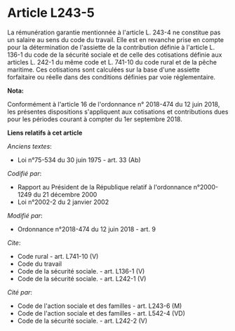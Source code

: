 # Article L243-5

La rémunération garantie mentionnée à l'article L. 243-4 ne constitue pas un salaire au sens du code du travail. Elle est en
revanche prise en compte pour la détermination de l'assiette de la contribution définie à l'article L. 136-1 du code de la
sécurité sociale et de celle des cotisations définie aux articles L. 242-1 du même code et L. 741-10 du code rural et de la
pêche maritime. Ces cotisations sont calculées sur la base d'une assiette forfaitaire ou réelle dans des conditions définies
par voie réglementaire.

**Nota:**

Conformément à l'article 16 de l'ordonnance n° 2018-474 du 12 juin 2018, les présentes dispositions s'appliquent aux
cotisations et contributions dues pour les périodes courant à compter du 1er septembre 2018.

**Liens relatifs à cet article**

_Anciens textes_:

  - Loi n°75-534 du 30 juin 1975 - art. 33 (Ab)

_Codifié par_:

  - Rapport au Président de la République relatif à l'ordonnance n°2000-1249 du 21 décembre 2000
  - Loi n°2002-2 du 2 janvier 2002

_Modifié par_:

  - Ordonnance n°2018-474 du 12 juin 2018 - art. 9

_Cite_:

  - Code rural - art. L741-10 (V)
  - Code du travail
  - Code de la sécurité sociale. - art. L136-1 (V)
  - Code de la sécurité sociale. - art. L242-1 (V)

_Cité par_:

  - Code de l'action sociale et des familles - art. L243-6 (M)
  - Code de l'action sociale et des familles - art. L542-4 (VD)
  - Code de la sécurité sociale. - art. L242-2 (V)
